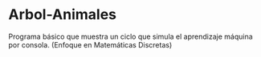 # Arbol-Animales
Programa básico que muestra un ciclo que simula el aprendizaje máquina por consola. (Enfoque en Matemáticas Discretas)
